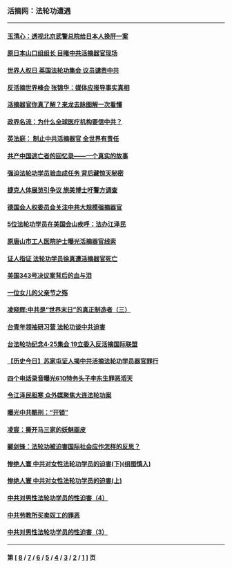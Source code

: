 ### 活摘网：法轮功遭遇
---
#### [玉清心：透视北京武警总院给日本人换肝一案](../../pages/nf5881/n13771978.md?12220430) 
#### [原日本山口组组长 目睹中共活摘器官现场](../../pages/nf5881/n13767360.md?12220430) 
#### [世界人权日 英国法轮功集会 议员谴责中共](../../pages/nf5881/n13431763.md?12220430) 
#### [反活摘世界峰会 张锦华：媒体应报导事实真相](../../pages/nf5881/n13278502.md?12220430) 
#### [活摘器官你真了解？来龙去脉图解一次看懂](../../pages/nf5881/n13013820.md?12220430) 
#### [政界名流：为什么全球医疗机构要信中共？](../../pages/nf5881/n11945479.md?12220430) 
#### [英法庭： 制止中共活摘器官 全世界有责任](../../pages/nf5881/n11330691.md?12220430) 
#### [共产中国逃亡者的回忆录——一个真实的故事](../../pages/nf5881/n10918649.md?12220430) 
#### [强迫法轮功学员验血成任务 背后藏惊天秘密](../../pages/nf5881/n4252384.md?12220430) 
#### [捷克人体展览引争议 旅美博士吁警方调查](../../pages/nf5881/n9429187.md?12220430) 
#### [德国会人权委员会关注中共大规模强摘器官](../../pages/nf5881/n8418950.md?12220430) 
#### [5位法轮功学员在美国会山疾呼：法办江泽民](../../pages/nf5881/n8101519.md?12220430) 
#### [原唐山市工人医院护士曝光活摘器官线索](../../pages/nf5881/n8076384.md?12220430) 
#### [证人指证 法轮功学员徐真遭活摘器官死亡](../../pages/nf5881/n8042467.md?12220430) 
#### [美国343号决议案背后的血与泪](../../pages/nf5881/n8020684.md?12220430) 
#### [一位女儿的父亲节之殇](../../pages/nf5881/n8014122.md?12220430) 
#### [凌晓辉:中共是“世界末日”的真正制造者（三）](../../pages/nf5881/n4210333.md?12220430) 
#### [台青年领袖研习营 法轮功谈中共迫害](../../pages/nf5881/n4141857.md?12220430) 
#### [台法轮功纪念4‧25集会 19立委入反活摘国际联盟](../../pages/nf5881/n4141821.md?12220430) 
#### [【历史今日】苏家屯证人揭中共活摘法轮功学员器官罪行](../../pages/nf5881/n4135912.md?12220430) 
#### [四个电话录音曝光610特务头子李东生罪恶滔天](../../pages/nf5881/n4040060.md?12220430) 
#### [令江泽民胆寒 众外媒聚焦大连法轮功案](../../pages/nf5881/n3932671.md?12220430) 
#### [曝光中共酷刑：“开锁”](../../pages/nf5881/n3889373.md?12220430) 
#### [凌宸：撕开马三家的妖魅画皮](../../pages/nf5881/n3849369.md?12220430) 
#### [郦剑锋：法轮功被迫害国际社会应作怎样的反思？](../../pages/nf5881/n3824560.md?12220430) 
#### [惨绝人寰 中共对女性法轮功学员的迫害(下)(组图慎入)](../../pages/nf5881/n3816285.md?12220430) 
#### [惨绝人寰 中共对女性法轮功学员的迫害(上)](../../pages/nf5881/n3815374.md?12220430) 
#### [中共对男性法轮功学员的性迫害（4）](../../pages/nf5881/n3769144.md?12220430) 
#### [中共劳教所买卖奴工的罪恶](../../pages/nf5881/n3769378.md?12220430) 
#### [中共对男性法轮功学员的性迫害（3）](../../pages/nf5881/n3768231.md?12220430) 

---
#### 第 [ [8](./8.md?12220430) / [7](./7.md?12220430) / [6](./6.md?12220430) / [5](./5.md?12220430) / [4](./4.md?12220430) / [3](./3.md?12220430) / [2](./2.md?12220430) / [1](./1.md?12220430) ] 页
